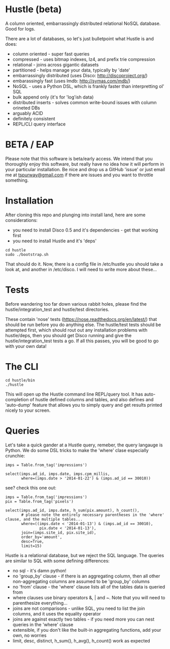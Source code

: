 Hustle (beta)
=============

A column oriented, embarrassingly distributed relational NoSQL database.  Good for logs.

There are a lot of databases, so let's just bulletpoint what Hustle is and does:

* column oriented - super fast queries
* compressed - uses bitmap indexes, lz4, and prefix trie compression
* relational - joins across gigantic datasets
* partitioned - helps manage your data, typically by 'date'
* embarrassingly distributed (uses Disco: http://discoproject.org/)
* embarassingly fast (uses lmdb:  http://symas.com/mdb/)
* NoSQL - uses a Python DSL, which is frankly faster than interpretting ol' SQL
* bulk append only (it's for 'log'ish data)
* distributed inserts - solves common write-bound issues with column orineted DBs
* arguably ACID
* definitely consistent
* REPL/CLI query interface

BETA / EAP
==========

Please note that this software is beta/early access.  We intend that you thoroughly enjoy this software, but really have no idea how it will perform in your particular installation.  Be nice and drop us a GitHub 'issue' or just email me at tspurway@gmail.com if there are issues and you want to throttle something.

Installation
============

After cloning this repo and plunging into install land, here are some considerations:

* you need to install Disco 0.5 and it's dependencies - get that working first
* you need to install Hustle and it's 'deps'

```
cd hustle
sudo ./bootstrap.sh
```

That should do it.  Now, there is a config file in /etc/hustle you should take a look at, and another in /etc/disco.  I will need to write more about these...

Tests
=====

Before wandering too far down various rabbit holes, please find the hustle/integration_test and hustle/test directories.

These contain 'nose' tests (https://nose.readthedocs.org/en/latest/) that should be run before you do anything else.  The hustle/test tests should be attempted first, which should rout out any installation problems with hustle/deps, then you should get Disco running and give the hustle/integration_test tests a go.  If all this passes, you will be good to go with your own data!


The CLI
=======

```
cd hustle/bin
./hustle
```

This will open up the Hustle command line REPL/query tool.  It has auto-completion of hustle defined columns and tables, and also defines and 'auto-dump' feature that allows you to simply query and get results printed nicely to your screen.


Queries
=======

Let's take a quick gander at a Hustle query, remeber, the query langauge is Python.  We do some DSL tricks to make the 'where' clase especially crunchie:

```
imps = Table.from_tag('impressions')

select(imps.ad_id, imps.date, imps.cpm_millis,
       where=(imps.date > '2014-01-22') & (imps.ad_id == 30010))
```

see?  check this one out:

```
imps = Table.from_tag('impressions')
pix = Table.from_tag('pixels')

select(imps.ad_id, imps.date, h_sum(pix.amount), h_count(),
       # please note the entirely necessary parentheses in the 'where' clause, and the multiple tables...
       where=((imps.date < '2014-01-13') & (imps.ad_id == 30010),
               pix.date < '2014-01-13'),
       join=(imps.site_id, pix.site_id),
       order_by='amount',
       desc=True,
       limit=15)
```

Hustle is a relational database, but we reject the SQL language.  The queries are similar to SQL with some defining differences:

* no sql - it's damn python!
* no 'group_by' clause - if there is an aggregating column, then all other non-aggregating columns are assumed to be 'group_by' columns
* no 'from' clause - the 'where' clause lists all of the tables data is queried from
* where clauses use binary operators &, | and ~.  Note that you will need to parenthesize everything...
* joins are not comparisons - unlike SQL, you need to list the join columns, and it uses the equality operator
* joins are against exactly two tables - if you need more you can nest queries in the 'where' clause
* extensible, if you don't like the built-in aggregating functions, add your own, no worries
* limit, desc, distinct, h_sum(), h_avg(), h_count() work as expected




